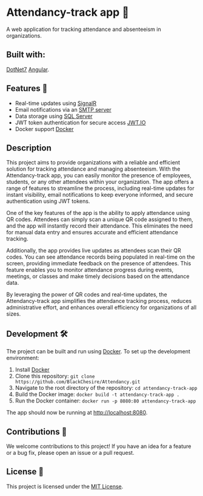 # Attendancy-track app 📅
A web application for tracking attendance and absenteeism in organizations.
## Built with:
[DotNet7](https://dotnet.microsoft.com/) 
[Angular](https://angular.io/).

## Features 🎉

- Real-time updates using [SignalR](https://dotnet.microsoft.com/aspnet/signalr)
- Email notifications via an [SMTP server](https://en.wikipedia.org/wiki/Simple_Mail_Transfer_Protocol)
- Data storage using [SQL Server](https://www.microsoft.com/sql-server/)
- JWT token authentication for secure access [JWT.IO](https://jwt.io/)
- Docker support [Docker](https://www.docker.com/)

## Description

This project aims to provide organizations with a reliable and efficient solution for tracking attendance and managing absenteeism. With the Attendancy-track app, you can easily monitor the presence of employees, students, or any other attendees within your organization. The app offers a range of features to streamline the process, including real-time updates for instant visibility, email notifications to keep everyone informed, and secure authentication using JWT tokens.

One of the key features of the app is the ability to apply attendance using QR codes. Attendees can simply scan a unique QR code assigned to them, and the app will instantly record their attendance. This eliminates the need for manual data entry and ensures accurate and efficient attendance tracking.

Additionally, the app provides live updates as attendees scan their QR codes. You can see attendance records being populated in real-time on the screen, providing immediate feedback on the presence of attendees. This feature enables you to monitor attendance progress during events, meetings, or classes and make timely decisions based on the attendance data.

By leveraging the power of QR codes and real-time updates, the Attendancy-track app simplifies the attendance tracking process, reduces administrative effort, and enhances overall efficiency for organizations of all sizes.
## Development 🛠

The project can be built and run using [Docker](https://www.docker.com/). To set up the development environment:

1. Install [Docker](https://www.docker.com/get-started)
2. Clone this repository: `git clone https://github.com/BlackChesire/Attendancy.git`
3. Navigate to the root directory of the repository: `cd attendancy-track-app`
4. Build the Docker image: `docker build -t attendancy-track-app .`
5. Run the Docker container: `docker run -p 8080:80 attendancy-track-app`

The app should now be running at [http://localhost:8080](http://localhost:8080).

## Contributions 🤝

We welcome contributions to this project! If you have an idea for a feature or a bug fix, please open an issue or a pull request.

## License 📄

This project is licensed under the [MIT License](LICENSE).
